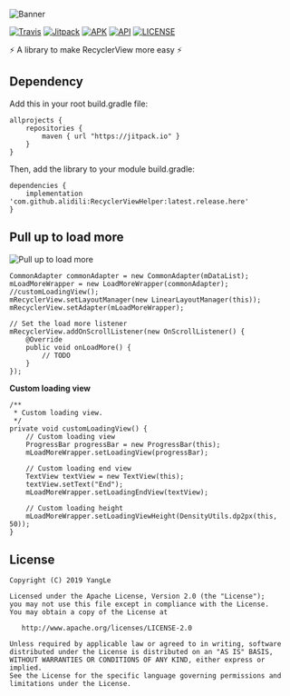 ![Banner](https://github.com/alidili/RecyclerViewHelper/blob/master/screenshots/RecyclerViewHelper.png)

[![Travis](https://travis-ci.com/alidili/RecyclerViewHelper.svg?branch=master)](https://travis-ci.com/alidili/RecyclerViewHelper)
[![Jitpack](https://jitpack.io/v/alidili/RecyclerViewHelper.svg)](https://jitpack.io/#alidili/RecyclerViewHelper)
[![APK](https://img.shields.io/badge/APK%20download-1.97MB-blue.svg)](https://github.com/alidili/RecyclerViewHelper/raw/master/RecyclerViewHelper.apk)
[![API](https://img.shields.io/badge/API-16%2B-yellow.svg?style=flat)](https://android-arsenal.com/api?level=16)
[![LICENSE](https://img.shields.io/badge/License-Apache%202.0-green.svg)](https://github.com/alidili/RecyclerViewHelper/blob/master/LICENSE)

:zap: A library to make RecyclerView more easy :zap:

## Dependency

Add this in your root build.gradle file:

```
allprojects {
    repositories {
        maven { url "https://jitpack.io" }
    }
}
```

Then, add the library to your module build.gradle:

```
dependencies {
    implementation 'com.github.alidili:RecyclerViewHelper:latest.release.here'
}
```

## Pull up to load more

![Pull up to load more](https://github.com/alidili/RecyclerViewHelper/blob/master/screenshots/PullUpToLoadMore.gif)

```
CommonAdapter commonAdapter = new CommonAdapter(mDataList);
mLoadMoreWrapper = new LoadMoreWrapper(commonAdapter);
//customLoadingView();
mRecyclerView.setLayoutManager(new LinearLayoutManager(this));
mRecyclerView.setAdapter(mLoadMoreWrapper);

// Set the load more listener
mRecyclerView.addOnScrollListener(new OnScrollListener() {
	@Override
	public void onLoadMore() {
		// TODO
	}
});
```

**Custom loading view**

```
/**
 * Custom loading view.
 */
private void customLoadingView() {
	// Custom loading view
	ProgressBar progressBar = new ProgressBar(this);
	mLoadMoreWrapper.setLoadingView(progressBar);

	// Custom loading end view
	TextView textView = new TextView(this);
	textView.setText("End");
	mLoadMoreWrapper.setLoadingEndView(textView);

	// Custom loading height
	mLoadMoreWrapper.setLoadingViewHeight(DensityUtils.dp2px(this, 50));
}
```

## License

```
Copyright (C) 2019 YangLe

Licensed under the Apache License, Version 2.0 (the "License");
you may not use this file except in compliance with the License.
You may obtain a copy of the License at

   http://www.apache.org/licenses/LICENSE-2.0

Unless required by applicable law or agreed to in writing, software
distributed under the License is distributed on an "AS IS" BASIS,
WITHOUT WARRANTIES OR CONDITIONS OF ANY KIND, either express or implied.
See the License for the specific language governing permissions and
limitations under the License.
```
